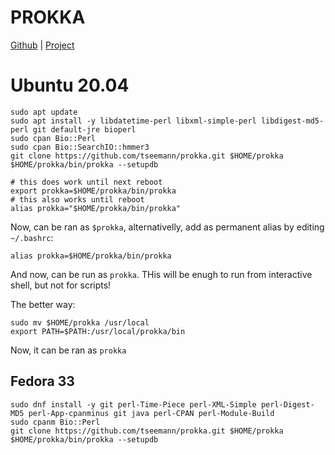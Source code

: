 # PROKKA

[Github](https://github.com/tseemann/prokka) | [Project](https://www.vicbioinformatics.com/software.prokka.shtml)

# Ubuntu 20.04
```
sudo apt update
sudo apt install -y libdatetime-perl libxml-simple-perl libdigest-md5-perl git default-jre bioperl
sudo cpan Bio::Perl
sudo cpan Bio::SearchIO::hmmer3
git clone https://github.com/tseemann/prokka.git $HOME/prokka
$HOME/prokka/bin/prokka --setupdb
```

```
# this does work until next reboot
export prokka=$HOME/prokka/bin/prokka
# this also works until reboot
alias prokka="$HOME/prokka/bin/prokka"
```
Now, can be ran as `$prokka`, alternativelly, add as permanent alias by editing `~/.bashrc`:

```
alias prokka=$HOME/prokka/bin/prokka
```
And now, can be run as `prokka`. THis will be enugh to run from interactive shell, but not for scripts!

The better way:
```
sudo mv $HOME/prokka /usr/local
export PATH=$PATH:/usr/local/prokka/bin
```
Now, it can be ran as `prokka`

## Fedora 33

```
sudo dnf install -y git perl-Time-Piece perl-XML-Simple perl-Digest-MD5 perl-App-cpanminus git java perl-CPAN perl-Module-Build
sudo cpanm Bio::Perl
git clone https://github.com/tseemann/prokka.git $HOME/prokka
$HOME/prokka/bin/prokka --setupdb
```
